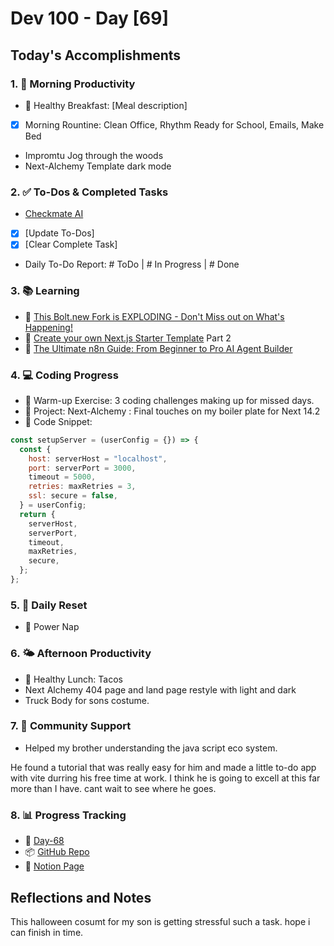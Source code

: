 # Dev 100 - Day [69]

## Today's Accomplishments

### 1. 🌅 Morning Productivity

- 🍳 Healthy Breakfast: [Meal description]
- [x] Morning Rountine: Clean Office, Rhythm Ready for School, Emails, Make Bed
- Impromtu Jog through the woods
- Next-Alchemy Template dark mode

### 2. ✅ To-Dos & Completed Tasks

- [Checkmate AI](https://checkmate-ai.vercel.app/)
- [x] [Update To-Dos]
- [x] [Clear Complete Task]
- Daily To-Do Report: # ToDo | # In Progress | # Done

### 3. 📚 Learning

- 🔗 [This Bolt.new Fork is EXPLODING - Don't Miss out on What's Happening!](https://www.youtube.com/watch?v=jm007pw2v1A)
- 🔗 [Create your own Next.js Starter Template](https://www.youtube.com/watch?v=dLRKV-bajS4) Part 2
- 🔗 [The Ultimate n8n Guide: From Beginner to Pro AI Agent Builder](https://www.youtube.com/watch?v=c0Dqnd4HU8w)

### 4. 💻 Coding Progress

- 🧠 Warm-up Exercise: 3 coding challenges making up for missed days.
- 🦺 Project: Next-Alchemy : Final touches on my boiler plate for Next 14.2
- 📝 Code Snippet:

```javascript
const setupServer = (userConfig = {}) => {
  const {
    host: serverHost = "localhost",
    port: serverPort = 3000,
    timeout = 5000,
    retries: maxRetries = 3,
    ssl: secure = false,
  } = userConfig;
  return {
    serverHost,
    serverPort,
    timeout,
    maxRetries,
    secure,
  };
};
```

### 5. 🔄 Daily Reset

- 🧘 Power Nap

### 6. 🌤️ Afternoon Productivity

- 🍱 Healthy Lunch: Tacos
- Next Alchemy 404 page and land page restyle with light and dark
- Truck Body for sons costume.

### 7. 🤝 Community Support

- Helped my brother understanding the java script eco system.

He found a tutorial that was really easy for him and made a little to-do app with vite durring his free time at work. I think he is going to excell at this far more than I have. cant wait to see where he goes.

### 8. 📊 Progress Tracking

- 🏫 [Day-68](https://www.skool.com/universityofcode/dev-100-day-68)
- 📦 [GitHub Repo](https://github.com/Digitl-Alchemyst/dev100/blob/main/Day-68/day68.md)
- 📄 [Notion Page](https://liberating-galley-48d.notion.site/Dev100-Coding-Lifestyle-Challenge-a85ec9fba3ce41f3b29d581a1a85d92b?pvs=4)

## Reflections and Notes

This halloween cosumt for my son is getting stressful such a task. hope i can finish in time.

